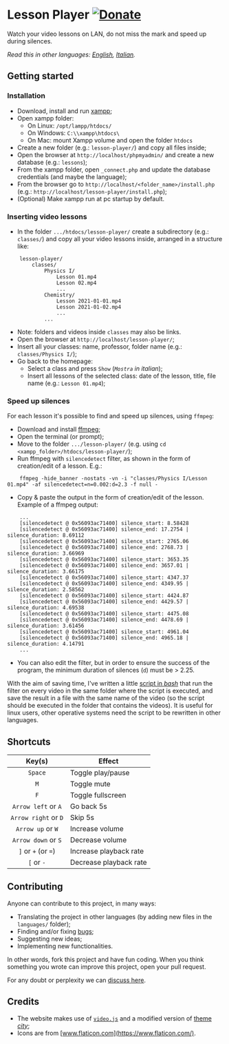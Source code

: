 # Lesson Player [![Donate](https://img.shields.io/badge/donate-paypal-blue.svg)](https://www.paypal.com/paypalme/VincenzoPadula)
Watch your video lessons on LAN, do not miss the mark and speed up during silences.

*Read this in other languages: [English](README.md), [Italian](README.it.md).*

## Getting started

### Installation
  * Download, install and run [xampp](https://www.apachefriends.org/download.html);
  * Open xampp folder:
    * On Linux: ``/opt/lampp/htdocs/``
    * On Windows: ``C:\\xampp\htdocs\``
    * On Mac: mount Xampp volume and open the folder ``htdocs``
  * Create a new folder (e.g.: ``lesson-player/``) and copy all files inside;
  * Open the browser at ``http://localhost/phpmyadmin/`` and create a new database (e.g.: ``lessons``);
  * From the xampp folder, open ``_connect.php`` and update the database credentials (and maybe the language);
  * From the browser go to ``http://localhost/<folder_name>/install.php`` (e.g.: ``http://localhost/lesson-player/install.php``);
  * (Optional) Make xampp run at pc startup by default.

### Inserting video lessons
  * In the folder ``.../htdocs/lesson-player/`` create a subdirectory (e.g.: ``classes/``) and copy all your video lessons inside, arranged in a structure like:

```
    lesson-player/
        classes/
            Physics I/
                Lesson 01.mp4
                Lesson 02.mp4
                ...
            Chemistry/
                Lesson 2021-01-01.mp4
                Lesson 2021-01-02.mp4
                ...
            ...
```

  * Note: folders and videos inside ``classes`` may also be links.
  * Open the browser at ``http://localhost/lesson-player/``;
  * Insert all your classes: name, professor, folder name (e.g.: ``classes/Physics I/``);
  * Go back to the homepage:
    * Select a class and press ``Show`` (_``Mostra`` in italian_);
    * Insert all lessons of the selected class: date of the lesson, title, file name (e.g.: ``Lesson 01.mp4``);

### Speed up silences
For each lesson it's possible to find and speed up silences, using ``ffmpeg``:
  * Download and install [ffmpeg](https://ffmpeg.org/);
  * Open the terminal (or prompt);
  * Move to the folder ``.../lesson-player/`` (e.g. using ``cd <xampp_folder>/htdocs/lesson-player/``);
  * Run ffmpeg with ``silencedetect`` filter, as shown in the form of creation/edit of a lesson. E.g.:

```
    ffmpeg -hide_banner -nostats -vn -i "classes/Physics I/Lesson 01.mp4" -af silencedetect=n=0.002:d=2.3 -f null -
```

  * Copy & paste the output in the form of creation/edit of the lesson. Example of a ffmpeg output:

```
    ...
    [silencedetect @ 0x56093ac71400] silence_start: 8.58428
    [silencedetect @ 0x56093ac71400] silence_end: 17.2754 | silence_duration: 8.69112
    [silencedetect @ 0x56093ac71400] silence_start: 2765.06
    [silencedetect @ 0x56093ac71400] silence_end: 2768.73 | silence_duration: 3.66969
    [silencedetect @ 0x56093ac71400] silence_start: 3653.35
    [silencedetect @ 0x56093ac71400] silence_end: 3657.01 | silence_duration: 3.66175
    [silencedetect @ 0x56093ac71400] silence_start: 4347.37
    [silencedetect @ 0x56093ac71400] silence_end: 4349.95 | silence_duration: 2.58562
    [silencedetect @ 0x56093ac71400] silence_start: 4424.87
    [silencedetect @ 0x56093ac71400] silence_end: 4429.57 | silence_duration: 4.69538
    [silencedetect @ 0x56093ac71400] silence_start: 4475.08
    [silencedetect @ 0x56093ac71400] silence_end: 4478.69 | silence_duration: 3.61456
    [silencedetect @ 0x56093ac71400] silence_start: 4961.04
    [silencedetect @ 0x56093ac71400] silence_end: 4965.18 | silence_duration: 4.14791
    ...
```

  * You can also edit the filter, but in order to ensure the success of the program, the minimum duration of silences (``d``) must be > 2.25.

With the aim of saving time, I've written a little [script in _bash_](https://github.com/padvincenzo/lesson-player/blob/main/scripts/silences.sh) that run the filter on every video in the same folder where the script is executed, and save the result in a file with the same name of the video (so the script should be executed in the folder that contains the videos).
It is useful for linux users, other operative systems need the script to be rewritten in other languages.

## Shortcuts
|         **Key(s)**        |       **Effect**       |
|:-------------------------:| ---------------------- |
| ``Space``                 | Toggle play/pause      |
| ``M``                     | Toggle mute            |
| ``F``                     | Toggle fullscreen      |
| ``Arrow left`` or ``A``   | Go back 5s             |
| ``Arrow right`` or ``D``  | Skip 5s                |
| ``Arrow up`` or ``W``     | Increase volume        |
| ``Arrow down`` or ``S``   | Decrease volume        |
| ``]`` or ``+`` (or ``=``) | Increase playback rate |
| ``[`` or ``-``            | Decrease playback rate |

## Contributing
Anyone can contribute to this project, in many ways:
* Translating the project in other languages (by adding new files in the ``languages/`` folder);
* Finding and/or fixing [bugs](https://github.com/padvincenzo/lesson-player/issues);
* Suggesting new ideas;
* Implementing new functionalities.

In other words, fork this project and have fun coding. When you think something you wrote can improve this project, open your pull request.

For any doubt or perplexity we can [discuss here](https://github.com/padvincenzo/lesson-player/discussions).

## Credits
* The website makes use of [``video.js``](https://videojs.com/) and a modified version of [theme _city_](https://github.com/videojs/themes);
* Icons are from [www.flaticon.com](https://www.flaticon.com/).
